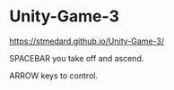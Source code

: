 # Unity-Game-3
https://stmedard.github.io/Unity-Game-3/

SPACEBAR you take off and ascend.

ARROW keys to control.
